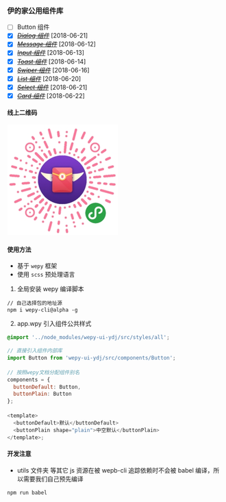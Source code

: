 ### 伊的家公用组件库

- [ ] Button 组件
- [x] ~~_[Dialog 组件](./docs/dialog.md)_~~ [2018-06-21]
- [x] ~~_[Message 组件](./docs/message.md)_~~ [2018-06-12]
- [x] ~~_[Input 组件](./docs/input.md)_~~ [2018-06-13]
- [x] ~~[_Toast 组件_](./docs/toast.md)~~ [2018-06-14]
- [x] ~~[_Swiper 组件_](./docs/swiper.md)~~ [2018-06-16]
- [x] ~~[_List 组件_](./docs/list.md)~~ [2018-06-20]
- [x] ~~[_Select 组件_](./docs/list.md)~~ [2018-06-21]
- [x] ~~[_Card 组件_](./docs/list.md)~~ [2018-06-22]

#### 线上二维码

![aklsjdl](./docs/code.jpg)

#### 使用方法

- 基于 `wepy` 框架
- 使用 `scss` 预处理语言

1.  全局安装 wepy 编译脚本

```
// 自己选择包的地址源
npm i wepy-cli@alpha -g
```

2.  app.wpy 引入组件公共样式

```scss
@import '../node_modules/wepy-ui-ydj/src/styles/all';
```

```js
// 直接引入组件内部库
import Button from 'wepy-ui-ydj/src/components/Button';

// 按照wepy文档分配组件别名
components = {
  buttonDefault: Button,
  buttonPlain: Button
};

<template>
  <buttonDefault>默认</buttonDefault>
  <buttonPlain shape="plain">中空默认</buttonPlain>
</template>;
```

#### 开发注意

- utils 文件夹 等其它 js 资源在被 wepb-cli 追踪依赖时不会被 babel 编译，所以需要我们自己预先编译

```node
npm run babel
```
